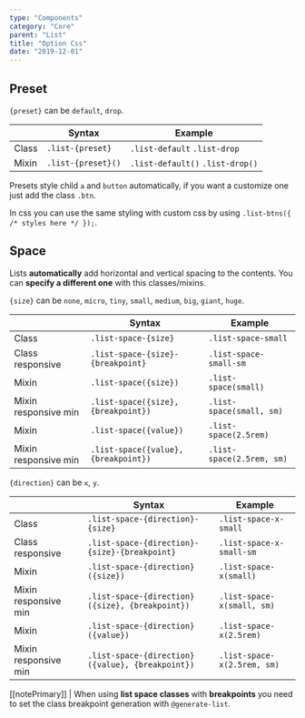 ```yaml
---
type: "Components"
category: "Core"
parent: "List"
title: "Option Css"
date: "2019-12-01"
---
```


## Preset

`{preset}` can be `default`, `drop`.

<div class="table-scroll">

|                         | Syntax                                    | Example                       |
| ----------------------- | ----------------------------------------- | ----------------------------- |
| Class                   | `.list-{preset}`                        | `.list-default` `.list-drop` |
| Mixin                   | `.list-{preset}()`                      | `.list-default()` `.list-drop()`  |

</div>

<demo>
  <demovanilla src="vanilla/components/core/list/preset-default">
  </demovanilla>
</demo>

<demo>
  <demovanilla src="vanilla/components/core/list/preset-drop">
  </demovanilla>
</demo>

Presets style child `a` and `button` automatically, if you want a customize one just add the class `.btn`.

In css you can use the same styling with custom css by using `.list-btns({ /* styles here */ });`.

<demo>
  <demovanilla src="vanilla/components/core/list/list-btns">
  </demovanilla>
</demo>

## Space

Lists **automatically** add horizontal and vertical spacing to the contents. You can **specify a different one** with this classes/mixins.

`{size}` can be `none`, `micro`, `tiny`, `small`, `medium`, `big`, `giant`, `huge`.

<div class="table-scroll">

|                         | Syntax                                    | Example                       |
| ----------------------- | ----------------------------------------- | ----------------------------- |
| Class                   | `.list-space-{size}`                     | `.list-space-small`          |
| Class responsive        | `.list-space-{size}-{breakpoint}`        | `.list-space-small-sm`       |
| Mixin                   | `.list-space({size})`                     | `.list-space(small)`          |
| Mixin responsive min    | `.list-space({size}, {breakpoint})`       | `.list-space(small, sm)`      |
| Mixin                   | `.list-space({value})`                     | `.list-space(2.5rem)`          |
| Mixin responsive min    | `.list-space({value}, {breakpoint})`       | `.list-space(2.5rem, sm)`      |

</div>

`{direction}` can be `x`, `y`.

<div class="table-scroll">

|                         | Syntax                                    | Example                       |
| ----------------------- | ----------------------------------------- | ----------------------------- |
| Class                   | `.list-space-{direction}-{size}`                      | `.list-space-x-small`           |
| Class responsive        | `.list-space-{direction}-{size}-{breakpoint}`         | `.list-space-x-small-sm`        |
| Mixin                   | `.list-space-{direction}({size})`                      | `.list-space-x(small)`           |
| Mixin responsive min    | `.list-space-{direction}({size}, {breakpoint})`        | `.list-space-x(small, sm)`       |
| Mixin                   | `.list-space-{direction}({value})`                     | `.list-space-x(2.5rem)`          |
| Mixin responsive min    | `.list-space-{direction}({value}, {breakpoint})`       | `.list-space-x(2.5rem, sm)`      |

</div>

[[notePrimary]]
| When using **list space classes** with **breakpoints** you need to set the class breakpoint generation with `@generate-list`.

<demo>
  <demovanilla src="vanilla/components/core/list/space-none">
  </demovanilla>
  <demovanilla src="vanilla/components/core/list/space-mini">
  </demovanilla>
  <demovanilla src="vanilla/components/core/list/space-tiny">
  </demovanilla>
  <demovanilla src="vanilla/components/core/list/space-small">
  </demovanilla>
  <demovanilla src="vanilla/components/core/list/space-medium">
  </demovanilla>
  <demovanilla src="vanilla/components/core/list/space-large">
  </demovanilla>
  <demovanilla src="vanilla/components/core/list/space-big">
  </demovanilla>
  <demovanilla src="vanilla/components/core/list/space-giant">
  </demovanilla>
</demo>
